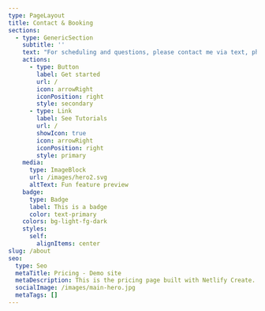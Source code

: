 ```yaml
---
type: PageLayout
title: Contact & Booking
sections:
  - type: GenericSection
    subtitle: ''
    text: "For scheduling and questions, please contact me via text, phone call or email.\_\n\nPhone: (213) 464-2920\n\nEmail: <thedharmicexchange@gmail.com>\n\nI look foward to hearing from you,\_\n\nBen\n"
    actions:
      - type: Button
        label: Get started
        url: /
        icon: arrowRight
        iconPosition: right
        style: secondary
      - type: Link
        label: See Tutorials
        url: /
        showIcon: true
        icon: arrowRight
        iconPosition: right
        style: primary
    media:
      type: ImageBlock
      url: /images/hero2.svg
      altText: Fun feature preview
    badge:
      type: Badge
      label: This is a badge
      color: text-primary
    colors: bg-light-fg-dark
    styles:
      self:
        alignItems: center
slug: /about
seo:
  type: Seo
  metaTitle: Pricing - Demo site
  metaDescription: This is the pricing page built with Netlify Create.
  socialImage: /images/main-hero.jpg
  metaTags: []
---
```

